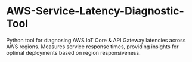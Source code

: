 # AWS-Service-Latency-Diagnostic-Tool
Python tool for diagnosing AWS IoT Core &amp; API Gateway latencies across AWS regions. Measures service response times, providing insights for optimal deployments based on region responsiveness.
